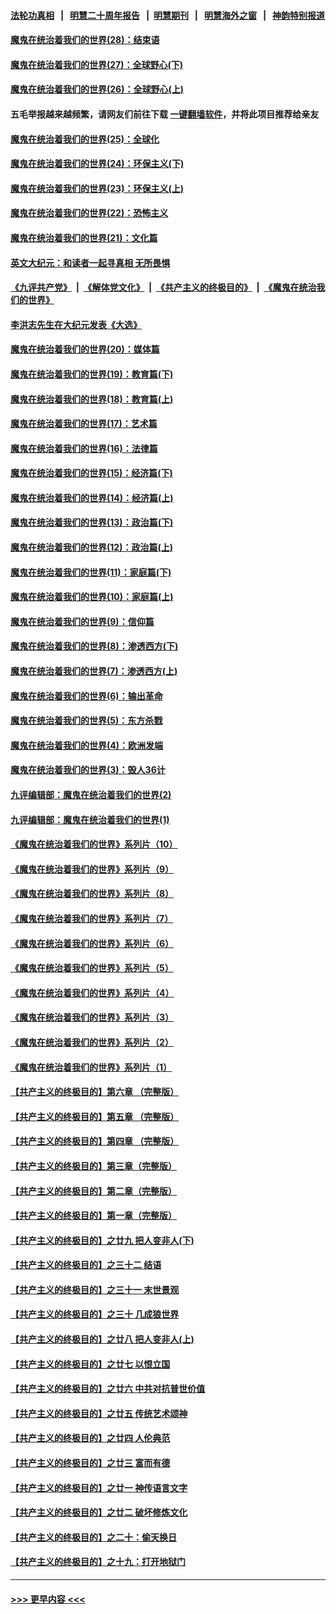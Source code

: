 #### [法轮功真相](https://github.com/gfw-breaker/truth/blob/master/README.md?t=0) &nbsp;&nbsp;|&nbsp;&nbsp; [明慧二十周年报告](https://github.com/gfw-breaker/mh-reports/blob/master/README.md?t=0) &nbsp;&nbsp;|&nbsp;&nbsp;[明慧期刊](https://github.com/gfw-breaker/mh-qikan) &nbsp;&nbsp;|&nbsp;&nbsp; [明慧海外之窗](https://github.com/gfw-breaker/mh-news/blob/master/README.md?t=0) &nbsp;&nbsp;|&nbsp;&nbsp; [神韵特别报道](https://github.com/gfw-breaker/mh-news/blob/master/shenyun.md?t=0)
#### [魔鬼在统治着我们的世界(28)：结束语](../pages/nsc422/n10936246.md?t=07150651) 
#### [魔鬼在统治着我们的世界(27)：全球野心(下)](../pages/nsc422/n10928319.md?t=07150651) 
#### [魔鬼在统治着我们的世界(26)：全球野心(上)](../pages/nsc422/n10900318.md?t=07150651) 
#### 五毛举报越来越频繁，请网友们前往下载 [一键翻墙软件](https://github.com/gfw-breaker/ssr-accounts)，并将此项目推荐给亲友
#### [魔鬼在统治着我们的世界(25)：全球化](../pages/nsc422/n10788205.md?t=07150651) 
#### [魔鬼在统治着我们的世界(24)：环保主义(下)](../pages/nsc422/n10695307.md?t=07150651) 
#### [魔鬼在统治着我们的世界(23)：环保主义(上)](../pages/nsc422/n10688613.md?t=07150651) 
#### [魔鬼在统治着我们的世界(22)：恐怖主义](../pages/nsc422/n10614727.md?t=07150651) 
#### [魔鬼在统治着我们的世界(21)：文化篇](../pages/nsc422/n10597706.md?t=07150651) 
#### [英文大纪元：和读者一起寻真相 无所畏惧](../pages/nsc422/n12542027.md?t=07150651) 
#### [《九评共产党》](https://github.com/begood0513/9ping.md/blob/master/README.md) &nbsp;|&nbsp; [《解体党文化》](../../../../jtdwh.md/blob/master/README.md)  &nbsp;|&nbsp; [《共产主义的终极目的》](../../../../gczydzjmd.md/blob/master/README.md) &nbsp;|&nbsp; [《魔鬼在统治我们的世界》](../../../../mgztzwmdsj.md/blob/master/README.md) 
#### [李洪志先生在大纪元发表《大选》](../pages/nsc422/n12534746.md?t=07150651) 
#### [魔鬼在统治着我们的世界(20)：媒体篇](../pages/nsc422/n10586579.md?t=07150651) 
#### [魔鬼在统治着我们的世界(19)：教育篇(下)](../pages/nsc422/n10564808.md?t=07150651) 
#### [魔鬼在统治着我们的世界(18)：教育篇(上)](../pages/nsc422/n10526970.md?t=07150651) 
#### [魔鬼在统治着我们的世界(17)：艺术篇](../pages/nsc422/n10499093.md?t=07150651) 
#### [魔鬼在统治着我们的世界(16)：法律篇](../pages/nsc422/n10485969.md?t=07150651) 
#### [魔鬼在统治着我们的世界(15)：经济篇(下)](../pages/nsc422/n10469975.md?t=07150651) 
#### [魔鬼在统治着我们的世界(14)：经济篇(上)](../pages/nsc422/n10457370.md?t=07150651) 
#### [魔鬼在统治着我们的世界(13)：政治篇(下)](../pages/nsc422/n10448270.md?t=07150651) 
#### [魔鬼在统治着我们的世界(12)：政治篇(上)](../pages/nsc422/n10444576.md?t=07150651) 
#### [魔鬼在统治着我们的世界(11)：家庭篇(下)](../pages/nsc422/n10440961.md?t=07150651) 
#### [魔鬼在统治着我们的世界(10)：家庭篇(上)](../pages/nsc422/n10435448.md?t=07150651) 
#### [魔鬼在统治着我们的世界(9)：信仰篇](../pages/nsc422/n10432159.md?t=07150651) 
#### [魔鬼在统治着我们的世界(8)：渗透西方(下)](../pages/nsc422/n10429603.md?t=07150651) 
#### [魔鬼在统治着我们的世界(7)：渗透西方(上)](../pages/nsc422/n10426013.md?t=07150651) 
#### [魔鬼在统治着我们的世界(6)：输出革命](../pages/nsc422/n10421536.md?t=07150651) 
#### [魔鬼在统治着我们的世界(5)：东方杀戮](../pages/nsc422/n10417707.md?t=07150651) 
#### [魔鬼在统治着我们的世界(4)：欧洲发端](../pages/nsc422/n10414890.md?t=07150651) 
#### [魔鬼在统治着我们的世界(3)：毁人36计](../pages/nsc422/n10411583.md?t=07150651) 
#### [九评编辑部：魔鬼在统治着我们的世界(2)](../pages/nsc422/n10410036.md?t=07150651) 
#### [九评编辑部：魔鬼在统治着我们的世界(1)](../pages/nsc422/n10406825.md?t=07150651) 
#### [《魔鬼在统治着我们的世界》系列片（10）](../pages/nsc422/n12292670.md?t=07150651) 
#### [《魔鬼在统治着我们的世界》系列片（9）](../pages/nsc422/n12290859.md?t=07150651) 
#### [《魔鬼在统治着我们的世界》系列片（8）](../pages/nsc422/n12287445.md?t=07150651) 
#### [《魔鬼在统治着我们的世界》系列片（7）](../pages/nsc422/n12283425.md?t=07150651) 
#### [《魔鬼在统治着我们的世界》系列片（6）](../pages/nsc422/n12282314.md?t=07150651) 
#### [《魔鬼在统治着我们的世界》系列片（5）](../pages/nsc422/n12281419.md?t=07150651) 
#### [《魔鬼在统治着我们的世界》系列片（4）](../pages/nsc422/n12274024.md?t=07150651) 
#### [《魔鬼在统治着我们的世界》系列片（3）](../pages/nsc422/n12271322.md?t=07150651) 
#### [《魔鬼在统治着我们的世界》系列片（2）](../pages/nsc422/n12269049.md?t=07150651) 
#### [《魔鬼在统治着我们的世界》系列片（1）](../pages/nsc422/n12267575.md?t=07150651) 
#### [【共产主义的终极目的】第六章 （完整版）](../pages/nsc422/n11428913.md?t=07150651) 
#### [【共产主义的终极目的】第五章 （完整版）](../pages/nsc422/n11428912.md?t=07150651) 
#### [【共产主义的终极目的】第四章 （完整版）](../pages/nsc422/n11428907.md?t=07150651) 
#### [【共产主义的终极目的】第三章（完整版）](../pages/nsc422/n11428848.md?t=07150651) 
#### [【共产主义的终极目的】第二章（完整版）](../pages/nsc422/n11428831.md?t=07150651) 
#### [【共产主义的终极目的】第一章（完整版）](../pages/nsc422/n11417651.md?t=07150651) 
#### [【共产主义的终极目的】之廿九 把人变非人(下)](../pages/nsc422/n11344140.md?t=07150651) 
#### [【共产主义的终极目的】之三十二 结语](../pages/nsc422/n11360535.md?t=07150651) 
#### [【共产主义的终极目的】之三十一 末世景观](../pages/nsc422/n11351129.md?t=07150651) 
#### [【共产主义的终极目的】之三十 几成狼世界](../pages/nsc422/n11348280.md?t=07150651) 
#### [【共产主义的终极目的】之廿八 把人变非人(上)](../pages/nsc422/n11340492.md?t=07150651) 
#### [【共产主义的终极目的】之廿七 以恨立国](../pages/nsc422/n11336944.md?t=07150651) 
#### [【共产主义的终极目的】之廿六 中共对抗普世价值](../pages/nsc422/n11324785.md?t=07150651) 
#### [【共产主义的终极目的】之廿五 传统艺术颂神](../pages/nsc422/n11296396.md?t=07150651) 
#### [【共产主义的终极目的】之廿四 人伦典范](../pages/nsc422/n11296397.md?t=07150651) 
#### [【共产主义的终极目的】之廿三 富而有德](../pages/nsc422/n11283598.md?t=07150651) 
#### [【共产主义的终极目的】之廿一 神传语言文字](../pages/nsc422/n11263265.md?t=07150651) 
#### [【共产主义的终极目的】之廿二 破坏修炼文化](../pages/nsc422/n11245728.md?t=07150651) 
#### [【共产主义的终极目的】之二十：偷天换日](../pages/nsc422/n11238846.md?t=07150651) 
#### [【共产主义的终极目的】之十九：打开地狱门](../pages/nsc422/n11206376.md?t=07150651) 

----
#### [ >>> 更早内容 <<< ](../indexes/nsc422-earlier.md)
